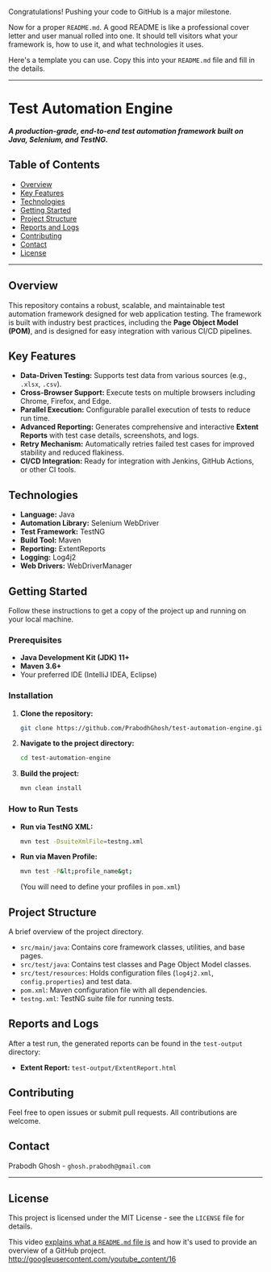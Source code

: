 Congratulations\! Pushing your code to GitHub is a major milestone.

Now for a proper `README.md`. A good README is like a professional cover letter and user manual rolled into one. It should tell visitors what your framework is, how to use it, and what technologies it uses.

Here's a template you can use. Copy this into your `README.md` file and fill in the details.

-----

# Test Automation Engine

***A production-grade, end-to-end test automation framework built on Java, Selenium, and TestNG.***

## Table of Contents

  * [Overview](https://www.google.com/search?q=%23overview)
  * [Key Features](https://www.google.com/search?q=%23key-features)
  * [Technologies](https://www.google.com/search?q=%23technologies)
  * [Getting Started](https://www.google.com/search?q=%23getting-started)
  * [Project Structure](https://www.google.com/search?q=%23project-structure)
  * [Reports and Logs](https://www.google.com/search?q=%23reports-and-logs)
  * [Contributing](https://www.google.com/search?q=%23contributing)
  * [Contact](https://www.google.com/search?q=%23contact)
  * [License](https://www.google.com/search?q=%23license)

-----

## Overview

This repository contains a robust, scalable, and maintainable test automation framework designed for web application testing. The framework is built with industry best practices, including the **Page Object Model (POM)**, and is designed for easy integration with various CI/CD pipelines.

## Key Features

  * **Data-Driven Testing:** Supports test data from various sources (e.g., `.xlsx`, `.csv`).
  * **Cross-Browser Support:** Execute tests on multiple browsers including Chrome, Firefox, and Edge.
  * **Parallel Execution:** Configurable parallel execution of tests to reduce run time.
  * **Advanced Reporting:** Generates comprehensive and interactive **Extent Reports** with test case details, screenshots, and logs.
  * **Retry Mechanism:** Automatically retries failed test cases for improved stability and reduced flakiness.
  * **CI/CD Integration:** Ready for integration with Jenkins, GitHub Actions, or other CI tools.

## Technologies

  * **Language:** Java
  * **Automation Library:** Selenium WebDriver
  * **Test Framework:** TestNG
  * **Build Tool:** Maven
  * **Reporting:** ExtentReports
  * **Logging:** Log4j2
  * **Web Drivers:** WebDriverManager

## Getting Started

Follow these instructions to get a copy of the project up and running on your local machine.

### Prerequisites

  * **Java Development Kit (JDK) 11+**
  * **Maven 3.6+**
  * Your preferred IDE (IntelliJ IDEA, Eclipse)

### Installation

1.  **Clone the repository:**
    ```sh
    git clone https://github.com/PrabodhGhosh/test-automation-engine.git
    ```
2.  **Navigate to the project directory:**
    ```sh
    cd test-automation-engine
    ```
3.  **Build the project:**
    ```sh
    mvn clean install
    ```

### How to Run Tests

  * **Run via TestNG XML:**
    ```sh
    mvn test -DsuiteXmlFile=testng.xml
    ```
  * **Run via Maven Profile:**
    ```sh
    mvn test -P&lt;profile_name&gt;
    ```
    (You will need to define your profiles in `pom.xml`)

## Project Structure

A brief overview of the project directory.

  * `src/main/java`: Contains core framework classes, utilities, and base pages.
  * `src/test/java`: Contains test classes and Page Object Model classes.
  * `src/test/resources`: Holds configuration files (`log4j2.xml`, `config.properties`) and test data.
  * `pom.xml`: Maven configuration file with all dependencies.
  * `testng.xml`: TestNG suite file for running tests.

## Reports and Logs

After a test run, the generated reports can be found in the `test-output` directory:

  * **Extent Report:** `test-output/ExtentReport.html`

## Contributing

Feel free to open issues or submit pull requests. All contributions are welcome.

## Contact

Prabodh Ghosh - `ghosh.prabodh@gmail.com`

-----

## License

This project is licensed under the MIT License - see the `LICENSE` file for details.

This video [explains what a `README.md` file is](https://www.google.com/search?q=%5Bhttps://www.youtube.com/watch%3Fv%3DacZHXGAZHls%5D\(https://www.youtube.com/watch%3Fv%3DacZHXGAZHls\)) and how it's used to provide an overview of a GitHub project.
http://googleusercontent.com/youtube_content/16
